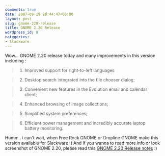 ```yaml
---
comments: true
date: 2007-09-19 20:44:47+00:00
layout: post
slug: gnome-220-release
title: GNOME 2.20 Release
wordpress_id: 8
categories:
- Slackware
---
```


Wow... GNOME 2.20 release today and many improvements in this version including :



> 

> 
> 

>   1. Improved support for right-to-left languages
> 

>   2. Desktop search integrated into the file chooser dialog; 
> 

>   3. Convenient new features in the Evolution email and calendar client; 
> 

>   4. Enhanced browsing of image collections; 
> 

>   5. Simplified system preferences; 
> 

>   6. Efficient power management and incredibly accurate laptop battery monitoring. 
> 





Humm.. i can't wait, when Free Rock GNOME or Dropline GNOME make this version available for Slackware :( And If you wanna to read more info or look screenshot of GNOME 2.20, please read this [GNOME 2.20 Release notes](http://www.gnome.org/start/2.20/notes/en/) :)
